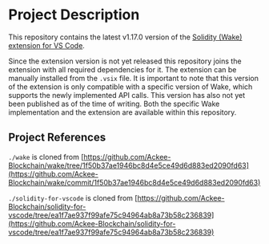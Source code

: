 # Project Description
This repository contains the latest v1.17.0 version of the [Solidity (Wake) extension for VS Code](https://marketplace.visualstudio.com/items?itemName=AckeeBlockchain.tools-for-solidity).

Since the extension version is not yet released this repository joins the extension with all required dependencies for it. The extension can be manually installed from the `.vsix` file. It is important to note that this version of the extension is only compatible with a specific version of Wake, which supports the newly implemented API calls. This version has also not yet been published as of the time of writing. Both the specific Wake implementation and the extension are available within this repository.

## Project References
`./wake` is cloned from [https://github.com/Ackee-Blockchain/wake/tree/1f50b37ae1946bc8d4e5ce49d6d883ed2090fd63](https://github.com/Ackee-Blockchain/wake/commit/1f50b37ae1946bc8d4e5ce49d6d883ed2090fd63)

`./solidity-for-vscode` is cloned from [https://github.com/Ackee-Blockchain/solidity-for-vscode/tree/ea1f7ae937f99afe75c94964ab8a73b58c236839](https://github.com/Ackee-Blockchain/solidity-for-vscode/tree/ea1f7ae937f99afe75c94964ab8a73b58c236839)